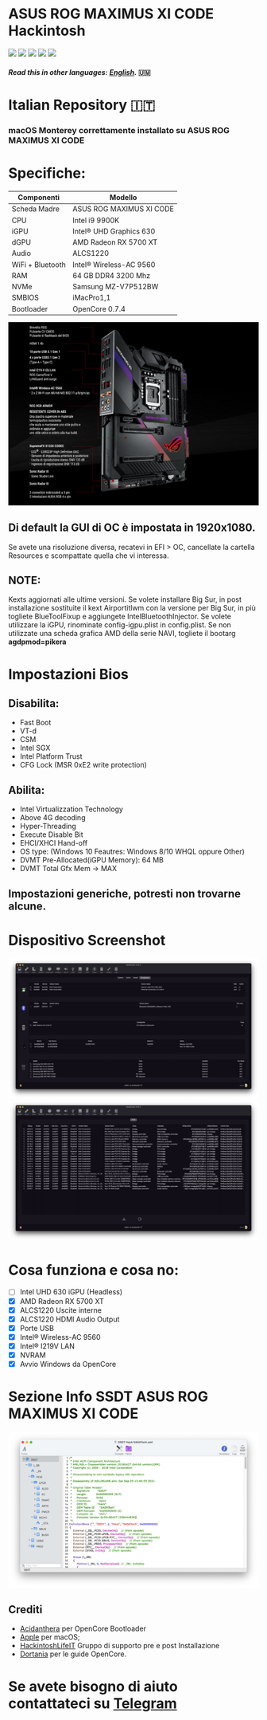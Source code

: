 # ASUS ROG MAXIMUS XI CODE Hackintosh
[![](https://img.shields.io/badge/Gitter%20HL%20Community-Chat-informational?style=flat&logo=gitter&logoColor=white&color=ed1965)](https://gitter.im/Hackintosh-Life-IT/community)
[![](https://img.shields.io/badge/Repository-SASATech-informational?style=flat&logo=apple&logoColor=white&color=9debeb)](https://github.com/SASA-Tech?tab=repositories)
[![](https://img.shields.io/badge/Telegram-HackintoshLifeIT-informational?style=flat&logo=telegram&logoColor=white&color=5fb659)](https://t.me/HackintoshLife_it)
[![](https://img.shields.io/badge/Facebook-HackintoshLifeIT-informational?style=flat&logo=facebook&logoColor=white&color=3a4dc9)](https://www.facebook.com/hackintoshlife/)
[![](https://img.shields.io/badge/Instagram-HackintoshLifeIT-informational?style=flat&logo=instagram&logoColor=white&color=8a178a)](https://www.instagram.com/hackintoshlife.it_official/)
#### *Read this in other languages: [English](README.EN.md).* 🇺🇲

# Italian Repository :it: 
### macOS Monterey correttamente installato su ASUS ROG MAXIMUS XI CODE

# Specifiche:

| Componenti       | Modello                            |
| ---------------- | ---------------------------------- |
| Scheda Madre     | ASUS ROG MAXIMUS XI CODE           | 
| CPU              | Intel i9 9900K                     | 
| iGPU             | Intel® UHD Graphics 630            |
| dGPU             | AMD Radeon RX 5700 XT              |
| Audio            | ALCS1220                           |
| WiFi + Bluetooth | Intel® Wireless-AC 9560            |
| RAM              | 64 GB DDR4 3200 Mhz                |
| NVMe             | Samsung MZ-V7P512BW                |
| SMBIOS           | iMacPro1,1                         |
| Bootloader       | OpenCore 0.7.4                     |

![infodp1](./Screenshot/Mobo.png)

## Di default la GUI di OC è impostata in 1920x1080.
Se avete una risoluzione diversa, recatevi in EFI > OC, cancellate la cartella Resources e scompattate quella che vi interessa.

## NOTE:
Kexts aggiornati alle ultime versioni.
Se volete installare Big Sur, in post installazione sostituite il kext Airportitlwm con la versione per Big Sur, in più togliete BlueToolFixup e aggiungete IntelBluetoothInjector.
Se volete utilizzare la iGPU, rinominate config-igpu.plist in config.plist.
Se non utilizzate una scheda grafica AMD della serie NAVI, togliete il bootarg __agdpmod=pikera__

# Impostazioni Bios

## Disabilita:

- Fast Boot
- VT-d
- CSM
- Intel SGX
- Intel Platform Trust
- CFG Lock (MSR 0xE2 write protection)

## Abilita:

- Intel Virtualizzation Technology
- Above 4G decoding
- Hyper-Threading
- Execute Disable Bit
- EHCI/XHCI Hand-off
- OS type: (Windows 10 Feautres: Windows 8/10 WHQL oppure Other)
- DVMT Pre-Allocated(iGPU Memory): 64 MB
- DVMT Total Gfx Mem → MAX

## Impostazioni generiche, potresti non trovarne alcune.
  
# Dispositivo Screenshot
![infodp1](./Screenshot/Peripherials.png)
![infodp2](./Screenshot/PCIe.png)

# Cosa funziona e cosa no:
- [ ] Intel UHD 630 iGPU (Headless)
- [x] AMD Radeon RX 5700 XT
- [x] ALCS1220 Uscite interne
- [x] ALCS1220 HDMI Audio Output
- [x] Porte USB
- [x] Intel® Wireless-AC 9560
- [x] Intel® I219V LAN
- [x] NVRAM
- [x] Avvio Windows da OpenCore

# Sezione Info SSDT ASUS ROG MAXIMUS XI CODE

![SSDT](./Screenshot/SSDT.png)

## Crediti

- [Acidanthera](https://github.com/acidanthera) per OpenCore Bootloader
- [Apple](https://apple.com) per macOS;
- [HackintoshLifeIT](https://github.com/Hackintoshlifeit) Gruppo di supporto pre e post Installazione
- [Dortania](https://github.com/dortania) per le guide OpenCore.

# Se avete bisogno di aiuto contattateci su [Telegram](https://t.me/HackintoshLife_it)
